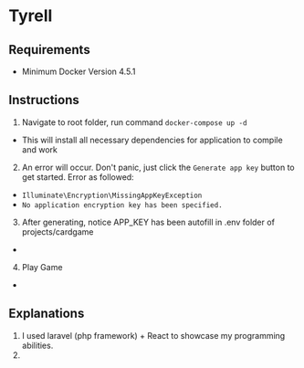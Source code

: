 # Tyrell
## Requirements
- Minimum Docker Version 4.5.1

## Instructions
1. Navigate to root folder, run command `docker-compose up -d`
- This will install all necessary dependencies for application to compile and work

2. An error will occur. Don't panic, just click the `Generate app key` button to get started. Error as followed:
- `Illuminate\Encryption\MissingAppKeyException`
- `No application encryption key has been specified.`

3. After generating, notice APP_KEY has been autofill in .env folder of projects/cardgame
-

4. Play Game
-

## Explanations
1. I used laravel (php framework) + React to showcase my programming abilities.
2.
